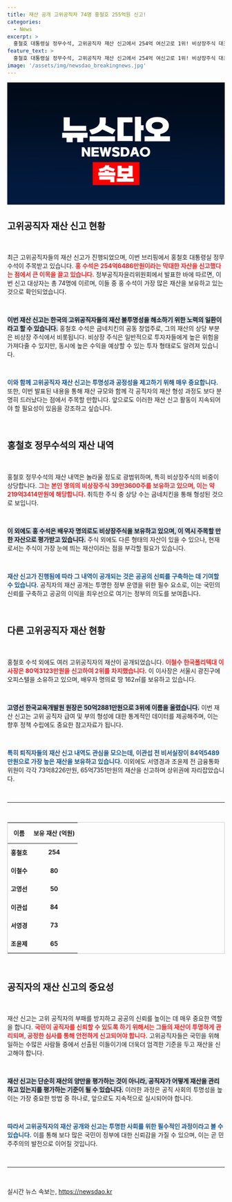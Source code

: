 ```yaml
---
title: 재산 공개 고위공직자 74명 홍철호 255억원 신고!
categories:
  - News
excerpt: >
  홍철호 대통령실 정무수석, 고위공직자 재산 신고에서 254억 여신고로 1위! 비상장주식 대표주자이자 굽네치킨 창립자의 재산 비결은? 퇴직자 중에도 눈길을 끄는 이들의 재산 증가는 무엇을 의미할까? 클릭해서 자세히 알아보세요!
feature_text: >
  홍철호 대통령실 정무수석, 고위공직자 재산 신고에서 254억 여신고로 1위! 비상장주식 대표주자이자 굽네치킨 창립자의 재산 비결은? 퇴직자 중에도 눈길을 끄는 이들의 재산 증가는 무엇을 의미할까? 클릭해서 자세히 알아보세요!
image: '/assets/img/newsdao_breakingnews.jpg'
---
```


<p><img src="/assets/img/newsdao_breakingnews.jpg" alt="ranknews 속보" /></p>

<h2 data-ke-size="size26">고위공직자 재산 신고 현황</h2>

<p data-ke-size="size16">&nbsp;</p>

<p>최근 고위공직자들의 재산 신고가 진행되었으며, 이번 브리핑에서 홍철호 대통령실 정무수석이 주목받고 있습니다. <b><span style="color: #ee2323;">홍 수석은 254억6486만원이라는 막대한 자산을 신고했다는 점에서 큰 이목을 끌고 있습니다.</span></b> 정부공직자윤리위원회에서 발표한 바에 따르면, 이번 신고 대상자는 총 74명에 이르며, 이들 중 홍 수석이 가장 많은 재산을 보유하고 있는 것으로 확인되었습니다. </p>

<p data-ke-size="size16">&nbsp;</p>

<p><b><span style="background-color: #21538527;">이번 재산 신고는 한국의 고위공직자들의 재산 불투명성을 해소하기 위한 노력의 일환이라고 할 수 있습니다.</span></b> 홍철호 수석은 굽네치킨의 공동 창업주로, 그의 재산의 상당 부분은 비상장 주식에서 비롯됩니다. 비상장 주식은 일반적으로 투자자들에게 높은 위험을 가져다줄 수 있지만, 동시에 높은 수익을 예상할 수 있는 투자 형태로도 알려져 있습니다. </p>

<p data-ke-size="size16">&nbsp;</p>

<p><b><span style="color: #1a5490;">이와 함께 고위공직자 재산 신고는 투명성과 공정성을 제고하기 위해 매우 중요합니다.</span></b> 또한, 이번 발표된 내용을 통해 재산 규모와 함께 각 공직자의 재산 형성 과정도 보다 분명히 드러났다는 점에서 주목할 만합니다. 앞으로도 이러한 재산 신고 활동이 지속되어야 할 필요성이 있음을 강조하고 싶습니다.</p>

<p data-ke-size="size16">&nbsp;</p>

<h2 data-ke-size="size26">홍철호 정무수석의 재산 내역</h2>

<p data-ke-size="size16">&nbsp;</p>

<p>홍철호 정무수석의 재산 내역은 놀라울 정도로 광범위하며, 특히 비상장주식의 비중이 상당합니다. <b><span style="color: #ee2323;">그는 본인 명의의 비상장주식 39만3600주를 보유하고 있으며, 이는 약 219억3414만원에 해당합니다.</span></b>  취득한 주식 중 상당 수는 굽네치킨을 통해 형성된 것으로 보입니다. </p>

<p data-ke-size="size16">&nbsp;</p>

<p><b><span style="background-color: #21538527;">이 외에도 홍 수석은 배우자 명의로도 비상장주식을 보유하고 있으며, 이 역시 주목할 만한 자산으로 평가받고 있습니다.</span></b> 주식 외에도 다른 형태의 자산이 있을 수 있으나, 현재로서는 주식이 가장 눈에 띄는 재산이라는 점을 부각할 필요가 있습니다. </p>

<p data-ke-size="size16">&nbsp;</p>

<p><b><span style="color: #1a5490;">재산 신고가 진행됨에 따라 그 내역이 공개되는 것은 공공의 신뢰를 구축하는 데 기여할 수 있습니다.</span></b> 공직자의 재산 공개는 투명한 정부 운영을 위한 필수 요소로, 이는 국민의 신뢰를 구축하고 공공의 이익을 최우선으로 여기는 정부의 의도를 보여줍니다.</p>

<p data-ke-size="size16">&nbsp;</p>

<h2 data-ke-size="size26">다른 고위공직자 재산 현황</h2>

<p data-ke-size="size16">&nbsp;</p>

<p>홍철호 수석 외에도 여러 고위공직자의 재산이 공개되었습니다. <b><span style="color: #ee2323;">이철수 한국폴리텍대 이사장은 80억3123만원을 신고하여 2위를 차지했습니다.</span></b> 이 이사장은 서울시 광진구에 오피스텔을 소유하고 있으며, 배우자 명의로 땅 162㎡를 보유하고 있습니다.</p>

<p data-ke-size="size16">&nbsp;</p>

<p><b><span style="background-color: #21538527;">고영선 한국교육개발원 원장은 50억2881만원으로 3위에 이름을 올렸습니다.</span></b> 이번 재산 신고는 고위 공직자 급여 및 부의 형성에 대한 통계적인 데이터를 제공해주며, 이는 향후 정책 수립에도 중요한 참고자료가 됩니다.</p>

<p data-ke-size="size16">&nbsp;</p>

<p><b><span style="color: #1a5490;">특히 퇴직자들의 재산 신고 내역도 관심을 모으는데, 이관섭 전 비서실장이 84억5489만원으로 가장 높은 재산을 보유하고 있습니다.</span></b> 이외에도 서영경과 조윤제 전 금융통화위원이 각각 73억8226만원, 65억7351만원의 재산을 신고하며 상위권에 자리잡았습니다.</p>

<p data-ke-size="size16">&nbsp;</p>

<hr>

<p data-ke-size="size16">&nbsp;</p>

<table style="border-collapse: collapse; border: 1px solid #ccc; width: 100%;">
  <thead>
    <tr>
      <th style="text-align: center; height: 40px;"><b>이름</b></th>
      <th style="text-align: center; height: 40px;"><b>보유 재산 (억원)</b></th>
    </tr>
  </thead>
  <tbody>
    <tr>
      <td style="text-align: center; height: 37px;"><b>홍철호</b></td>
      <td style="text-align: center; height: 37px;"><b>254</b></td>
    </tr>
    <tr>
      <td style="text-align: center; height: 37px;"><b>이철수</b></td>
      <td style="text-align: center; height: 37px;"><b>80</b></td>
    </tr>
    <tr>
      <td style="text-align: center; height: 37px;"><b>고영선</b></td>
      <td style="text-align: center; height: 37px;"><b>50</b></td>
    </tr>
    <tr>
      <td style="text-align: center; height: 37px;"><b>이관섭</b></td>
      <td style="text-align: center; height: 37px;"><b>84</b></td>
    </tr>
    <tr>
      <td style="text-align: center; height: 37px;"><b>서영경</b></td>
      <td style="text-align: center; height: 37px;"><b>73</b></td>
    </tr>
    <tr>
      <td style="text-align: center; height: 37px;"><b>조윤제</b></td>
      <td style="text-align: center; height: 37px;"><b>65</b></td>
    </tr>
  </tbody>
</table>

<p data-ke-size="size16">&nbsp;</p>

<h2 data-ke-size="size26">공직자의 재산 신고의 중요성</h2>

<p data-ke-size="size16">&nbsp;</p>

<p>재산 신고는 고위 공직자의 부패를 방지하고 공공의 신뢰를 높이는 데 매우 중요한 역할을 합니다. <b><span style="color: #ee2323;">국민이 공직자를 신뢰할 수 있도록 하기 위해서는 그들의 재산이 투명하게 관리되며, 공정한 심사를 통해 안전하게 신고되어야 합니다.</span></b> 고위공직자들은 국민을 위해 일하는 수많은 사람들 중에서 선출된 이들이기에 더욱더 엄격한 기준을 두고 재산을 신고해야 합니다. </p>

<p data-ke-size="size16">&nbsp;</p>

<p><b><span style="background-color: #21538527;">재산 신고는 단순히 재산의 양만을 평가하는 것이 아니라, 공직자가 어떻게 재산을 관리하고 있는지를 평가하는 기준이 될 수 있습니다.</span></b> 이러한 과정은 공직 사회의 투명성을 높이는 가장 중요한 방법 중 하나로, 앞으로도 지속적으로 실시되어야 합니다.</p>

<p data-ke-size="size16">&nbsp;</p>

<p><b><span style="color: #1a5490;">따라서 고위공직자의 재산 공개와 신고는 투명한 사회를 위한 필수적인 과정이라고 볼 수 있습니다.</span></b> 이를 통해 보다 많은 국민이 정부에 대한 신뢰감을 가질 수 있으며, 이는 곧 민주주의의 발전으로 이어질 것입니다.</p>

<p data-ke-size="size16">&nbsp;</p>

<hr>

<p data-ke-size="size16">&nbsp;</p>
실시간 뉴스 속보는, <a href="https://newsdao.kr" rel="dofollow">https://newsdao.kr</a>


